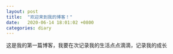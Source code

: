 ```yaml
---
layout: post
title:  "欢迎来到我的博客！"
date:   2020-06-14 18:01:02 +0800
categories: diary
---
```



这是我的第一篇博客，我要在次记录我的生活点点滴滴，记录我的成长